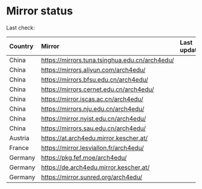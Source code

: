 <script src="./time.js"></script>
# Mirror status
Last check: <script type="text/javascript">localize(1729290048.416522);</script>

|Country|Mirror|Last update|
|:------|:-----|:----------|
|China|https://mirrors.tuna.tsinghua.edu.cn/arch4edu/|<script type="text/javascript">localize(1729233823);</script>|
|China|https://mirrors.aliyun.com/arch4edu/|<script type="text/javascript">localize(1729233823);</script>|
|China|https://mirrors.bfsu.edu.cn/arch4edu/|<script type="text/javascript">localize(1729233823);</script>|
|China|https://mirrors.cernet.edu.cn/arch4edu/|<script type="text/javascript">localize(1729233823);</script>|
|China|https://mirror.iscas.ac.cn/arch4edu/|<script type="text/javascript">localize(1729233823);</script>|
|China|https://mirrors.nju.edu.cn/arch4edu/|<script type="text/javascript">localize(1729190566);</script>|
|China|https://mirror.nyist.edu.cn/arch4edu/|<script type="text/javascript">localize(1729233823);</script>|
|China|https://mirrors.sau.edu.cn/arch4edu/|<script type="text/javascript">localize(1729017807);</script>|
|Austria|https://at.arch4edu.mirror.kescher.at/|<script type="text/javascript">localize(1729233823);</script>|
|France|https://mirror.lesviallon.fr/arch4edu/|<script type="text/javascript">localize(1729233823);</script>|
|Germany|https://pkg.fef.moe/arch4edu/|<script type="text/javascript">localize(1729233823);</script>|
|Germany|https://de.arch4edu.mirror.kescher.at/|<script type="text/javascript">localize(1729233823);</script>|
|Germany|https://mirror.sunred.org/arch4edu/|<script type="text/javascript">localize(1729233823);</script>|

<script src="./tablefilter/tablefilter.js"></script>
<script src="./table.js"></script>